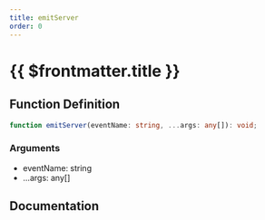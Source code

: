 ```yaml
---
title: emitServer
order: 0
---
```


# {{ $frontmatter.title }}

## Function Definition

```ts
function emitServer(eventName: string, ...args: any[]): void;
```

### Arguments

* eventName: string
* ...args: any[]

## Documentation

<!--@include: ./parts/emitServer.md-->

